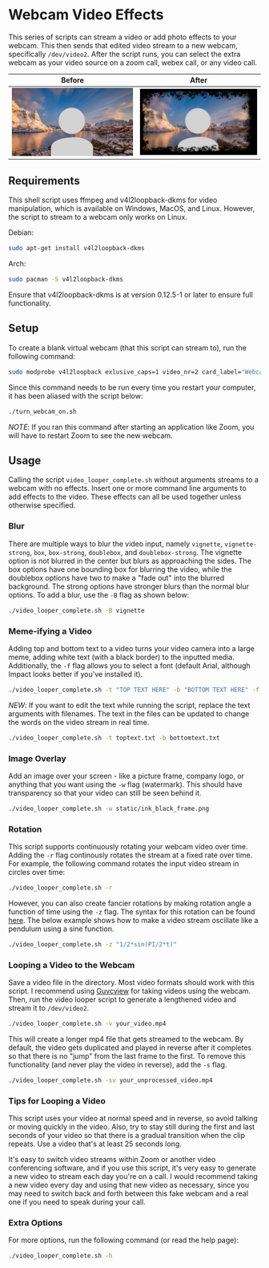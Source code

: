 # Webcam Video Effects 

This series of scripts can stream a video or add photo effects to your webcam. This then sends that edited video stream to a new webcam, specifically `/dev/video2`. After the script runs, you can select the extra webcam as your video source on a zoom call, webex call, or any video call.

Before | After
:-----:|:------:
![Before](demo/no_effect.png) | ![After](demo/example_1.png)

## Requirements

This shell script uses ffmpeg and v4l2loopback-dkms for video manipulation, which is available on Windows, MacOS, and Linux.
However, the script to stream to a webcam only works on Linux.

Debian:
```sh
sudo apt-get install v4l2loopback-dkms
```
Arch:
```sh
sudo pacman -S v4l2loopback-dkms
```

Ensure that v4l2loopback-dkms is at version 0.12.5-1 or later to ensure full functionality.

## Setup

To create a blank virtual webcam (that this script can stream to), run the following command:
```sh
sudo modprobe v4l2loopback exlusive_caps=1 video_nr=2 card_label="Webcam Video Effects"
```
Since this command needs to be run every time you restart your computer, it has been aliased with the script below:
```sh
./turn_webcam_on.sh
```
_NOTE_: If you ran this command after starting an application like Zoom, you will have to restart Zoom to see the new webcam.

## Usage

Calling the script `video_looper_complete.sh` without arguments streams to a webcam with no effects. Insert one or more command line arguments to add effects to the video. These effects can all be used together unless otherwise specified.

### Blur

There are multiple ways to blur the video input, namely `vignette`, `vignette-strong`, `box`, `box-strong`, `doublebox`, and `doublebox-strong`. The vignette option is not blurred in the center but blurs as approaching the sides. The box options have one bounding box for blurring the video, while the doublebox options have two to make a "fade out" into the blurred background. The strong options have stronger blurs than the normal blur options. To add a blur, use the `-B` flag as shown below:
```sh
./video_looper_complete.sh -B vignette

```

### Meme-ifying a Video

Adding top and bottom text to a video turns your video camera into a large meme, adding white text (with a black border) to the inputted media. Additionally, the `-f` flag allows you to select a font (default Arial, although Impact looks better if you've installed it).
```sh
./video_looper_complete.sh -t "TOP TEXT HERE" -b "BOTTOM TEXT HERE" -f "Impact"
```
_NEW_: If you want to edit the text while running the script, replace the text arguments with filenames. The text in the files can be updated to change the words on the video stream in real time.
```sh
./video_looper_complete.sh -t toptext.txt -b bottomtext.txt
```

### Image Overlay

Add an image over your screen - like a picture frame, company logo, or anything that you want using the `-w` flag (watermark). This should have transparency so that your video can still be seen behind it.
```sh
./video_looper_complete.sh -w static/ink_black_frame.png
```

### Rotation

This script supports continuously rotating your webcam video over time. Adding the `-r` flag continously rotates the stream at a fixed rate over time. For example, the following command rotates the input video stream in circles over time:
```sh
./video_looper_complete.sh -r
```

However, you can also create fancier rotations by making rotation angle a function of time using the `-z` flag. The syntax for this rotation can be found [here](https://ffmpeg.org/ffmpeg-all.html#Examples-136). The below example shows how to make a video stream oscillate like a pendulum using a sine function.
```sh
./video_looper_complete.sh -z "1/2*sin(PI/2*t)"
```

### Looping a Video to the Webcam

Save a video file in the directory. Most video formats should work with this script. I recommend using [Guvcview](http://guvcview.sourceforge.net/) for taking videos using the webcam.  
Then, run the video looper script to generate a lengthened video and stream it to `/dev/video2`.
```sh
./video_looper_complete.sh -v your_video.mp4
```
This will create a longer mp4 file that gets streamed to the webcam. By default, the video gets duplicated and played in reverse after it completes so that there is no "jump" from the last frame to the first. To remove this functionality (and never play the video in reverse), add the `-s` flag.
```sh
./video_looper_complete.sh -sv your_unprocessed_video.mp4
```

### Tips for Looping a Video

This script uses your video at normal speed and in reverse, so avoid talking or moving quickly in the video. Also, try to stay still during the first and last seconds of your video so that there is a gradual transition when the clip repeats. Use a video that's at least 25 seconds long.

It's easy to switch video streams within Zoom or another video conferencing software, and if you use this script, it's very easy to generate a new video to stream each day you're on a call. I would recommend taking a new video every day and using that new video as necessary, since you may need to switch back and forth between this fake webcam and a real one if you need to speak during your call.

### Extra Options

For more options, run the following command (or read the help page):
```sh
./video_looper_complete.sh -h
```
